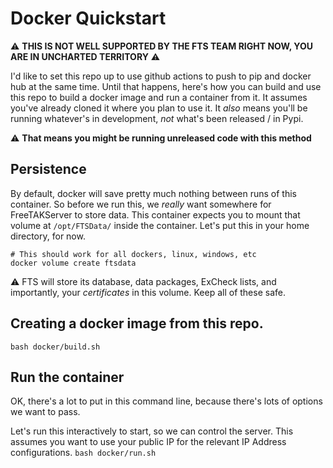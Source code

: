 # Docker Quickstart

:warning: **THIS IS NOT WELL SUPPORTED BY THE FTS TEAM RIGHT NOW, YOU ARE IN UNCHARTED TERRITORY** :warning:

I'd like to set this repo up to use github actions to push to pip and docker hub at the same time. Until that happens, here's how you can build and use this repo to build a docker image and run a container from it. It assumes you've already cloned it where you plan to use it. It _also_ means you'll be running whatever's in development, _not_ what's been released / in Pypi. 

:warning: **That means you might be running unreleased code with this method**

## Persistence
By default, docker will save pretty much nothing between runs of this container. So before we run this, we _really_ want somewhere for FreeTAKServer to store data. This container expects you to mount that volume at `/opt/FTSData/` inside the container. Let's put this in your home directory, for now. 

```shell
# This should work for all dockers, linux, windows, etc
docker volume create ftsdata 
```

:warning: FTS will store its database, data packages, ExCheck lists, and importantly, your _certificates_ in this volume. Keep all of these safe. 

## Creating a docker image from this repo.
`bash docker/build.sh`

## Run the container
OK, there's a lot to put in this command line, because there's lots of options we want to pass.

Let's run this interactively to start, so we can control the server. This assumes you want to use your public IP for the relevant IP Address configurations.
`bash docker/run.sh`